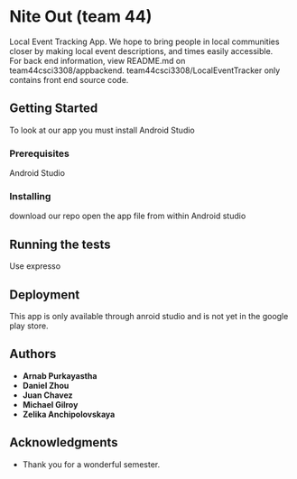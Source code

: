
# Nite Out (team 44) 

Local Event Tracking App. We hope to bring people in local communities closer by making local event descriptions, and times easily accessible.\
For back end information, view README.md on team44csci3308/appbackend. team44csci3308/LocalEventTracker only contains front end source code.

## Getting Started

To look at our app you must install Android Studio

### Prerequisites

Android Studio


### Installing

download our repo
open the app file from within Android studio

## Running the tests

Use expresso

## Deployment

This app is only available through anroid studio and is not yet in the google play store.


## Authors

* **Arnab Purkayastha**
* **Daniel Zhou**
* **Juan Chavez**
* **Michael Gilroy**
* **Zelika Anchipolovskaya** 

## Acknowledgments

* Thank you for a wonderful semester.




